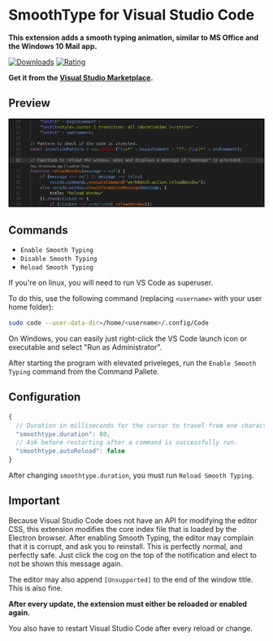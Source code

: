 # SmoothType for Visual Studio Code

**This extension adds a smooth typing animation,
similar to MS Office and the Windows 10 Mail app.**

[![Downloads](https://img.shields.io/vscode-marketplace/d/spikespaz.vscode-smoothtype.svg?style=for-the-badge)](https://marketplace.visualstudio.com/items?itemName=spikespaz.vscode-smoothtype)
[![Rating](https://img.shields.io/vscode-marketplace/r/spikespaz.vscode-smoothtype.svg?style=for-the-badge)](https://marketplace.visualstudio.com/items?itemName=spikespaz.vscode-smoothtype)

**Get it from the [Visual Studio Marketplace](https://marketplace.visualstudio.com/items?itemName=spikespaz.vscode-smoothtype).**

## Preview

![Preview #1 GIF](images/preview.gif)

## Commands

 * `Enable Smooth Typing`
 * `Disable Smooth Typing`
 * `Reload Smooth Typing`

If you're on linux, you will need to run VS Code as superuser.

To do this, use the following command (replacing `<username>` with your user home folder):

```bash
sudo code --user-data-dir=/home/<username>/.config/Code
```

On Windows, you can easily just right-click the VS Code launch icon or executable and select "Run as Administrator".

After starting the program with elevated priveleges, run the `Enable Smooth Typing` command from the Command Pallete.

## Configuration

```js
{
  // Duration in milliseconds for the cursor to travel from one character position (or line) to the next.
  "smoothtype.duration": 80,
  // Ask before restarting after a command is successfully run.
  "smoothtype.autoReload": false
}
```

After changing `smoothtype.duration`, you must run `Reload Smooth Typing`.

## Important

Because Visual Studio Code does not have an API for modifying the editor CSS, this extension modifies the core index file that is loaded by the Electron browser. After enabling Smooth Typing, the editor may complain that it is corrupt, and ask you to reinstall. This is perfectly normal, and perfectly safe. Just click the cog on the top of the notification and elect to not be shown this message again.

The editor may also append `[Unsupported]` to the end of the window title. This is also fine.

**After every update, the extension must either be reloaded or enabled again.**

You also have to restart Visual Studio Code after every reload or change.
